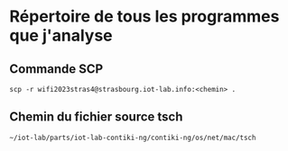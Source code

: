 # Répertoire de tous les programmes que j'analyse

## Commande SCP 

    scp -r wifi2023stras4@strasbourg.iot-lab.info:<chemin> .

## Chemin du fichier source tsch

    ~/iot-lab/parts/iot-lab-contiki-ng/contiki-ng/os/net/mac/tsch